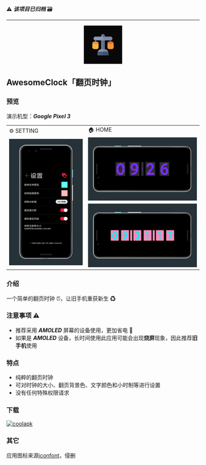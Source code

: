 ⚠ ***该项目已归档*** 🗃

---

<div align="center">
  <img src="./screenshot/icon.png" width='100px' alt="ic_launcher-web">
</div>

## AwesomeClock「翻页时钟」

### 预览

演示机型：***Google Pixel 3***

<table>
    <tr>
        <td>⚙ SETTING</td> 
        <td>🏠 HOME</td> 
   </tr>
    <tr>
        <td rowspan="2"><img src='./screenshot/setting.png' /></td>    
        <td ><img src='./screenshot/clock_01.png' /></td>  
    </tr>
    <tr>
        <td ><img src='./screenshot/clock_02.png' /></td>  
    </tr>
</table>

### 介绍

一个简单的翻页时钟 ⏰，让旧手机重获新生 ♻

### 注意事项 ⚠

- 推荐采用 ***AMOLED*** 屏幕的设备使用，更加省电 🔋
- 如果是 ***AMOLED*** 设备，长时间使用此应用可能会出现**烧屏**现象，因此推荐**旧手机**使用

### 特点

- 纯粹的翻页时钟
- 可对时钟的大小、翻页背景色、文字颜色和小时制等进行设置
- 没有任何特殊权限请求

### 下载

[![coolapk](https://img.shields.io/badge/coolapk-0ca964.svg?style=for-the-badge&logo=android)](https://www.coolapk.com/apk/256364)

### 其它

应用图标来源[iconfont](https://www.iconfont.cn/)，侵删
